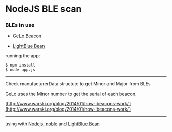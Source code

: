 # NodeJS BLE scan

### BLEs in use

- [GeLo Beacon](http://www.getgelo.com/beacons/)

- [LightBlue Bean](https://punchthrough.com/bean/)

running the app:

  	$ npm install
	$ node app.js



---
Check manufacturerData structute to get Minor and Major from BLEs

GeLo uses the Minor number to get the serial of each beacon.

[http://www.warski.org/blog/2014/01/how-ibeacons-work/](http://www.warski.org/blog/2014/01/how-ibeacons-work/)

---
using with [Nodejs](https://nodejs.org), [noble](https://github.com/sandeepmistry/noble) and [LightBlue Bean](https://punchthrough.com/bean)
